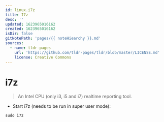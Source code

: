 ```yaml
---
id: linux.i7z
title: I7z
desc: ''
updated: 1623965016162
created: 1623965016162
isDir: false
gitNotePath: 'pages/{{ noteHiearchy }}.md'
sources:
  - name: tldr-pages
    url: 'https://github.com/tldr-pages/tldr/blob/master/LICENSE.md'
    license: Creative Commons
---
```

# i7z

> An Intel CPU (only i3, i5 and i7) realtime reporting tool.

- Start i7z (needs to be run in super user mode):

`sudo i7z`

